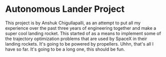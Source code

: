 # Autonomous Lander Project

This project is by Anshuk Chigullapalli, as an attempt to put all my experience over the past three years of engineering together and make a super cool landing rocket. This started of as a means to implement some of the trajectory optimization problems that are used by SpaceX in their landing rockets.
It's going to be powered by propellers. Uhhn, that's all I have so far. It's going to be a long one, this should be fun.

